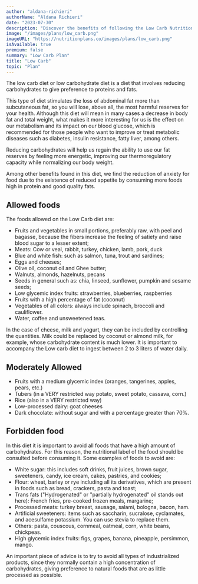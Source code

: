 ```yaml
---
author: "aldana-richieri"
authorName: "Aldana Richieri"
date: "2023-07-30"
description: "Discover the benefits of following the Low Carb Nutrition Plan!"
image: "/images/plans/low_carb.png"
imageURL: "https://nutritionplans.co/images/plans/low_carb.png"
isAvailable: true
premium: false
summary: "Low Carb Plan"
title: "Low Carb"
topic: "Plan"
---
```


The low carb diet or low carbohydrate diet is a diet that involves reducing carbohydrates to give preference to proteins and fats.

This type of diet stimulates the loss of abdominal fat more than subcutaneous fat, so you will lose, above all, the most harmful reserves for your health.
Although this diet will mean in many cases a decrease in body fat and total weight, what makes it more interesting for us is the effect on our metabolism and its impact on our blood glucose, which is recommended for those people who want to improve or treat metabolic diseases such as diabetes, insulin resistance, fatty liver, among others.

Reducing carbohydrates will help us regain the ability to use our fat reserves by feeling more energetic, improving our thermoregulatory capacity while normalizing our body weight.

Among other benefits found in this diet, we find the reduction of anxiety for food due to the existence of reduced appetite by consuming more foods high in protein and good quality fats.

## **Allowed foods**

The foods allowed on the Low Carb diet are:

- Fruits and vegetables in small portions, preferably raw, with peel and bagasse, because the fibers increase the feeling of satiety and raise blood sugar to a lesser extent;
- Meats: Cow or veal, rabbit, turkey, chicken, lamb, pork, duck
- Blue and white fish: such as salmon, tuna, trout and sardines;
- Eggs and cheeses;
- Olive oil, coconut oil and Ghee butter;
- Walnuts, almonds, hazelnuts, pecans
- Seeds in general such as: chia, linseed, sunflower, pumpkin and sesame seeds;
- Low glycemic index fruits: strawberries, blueberries, raspberries
- Fruits with a high percentage of fat (coconut)
- Vegetables of all colors: always include spinach, broccoli and cauliflower.
- Water, coffee and unsweetened teas.

In the case of cheese, milk and yogurt, they can be included by controlling the quantities. Milk could be replaced by coconut or almond milk, for example, whose carbohydrate content is much lower. It is important to accompany the Low carb diet to ingest between 2 to 3 liters of water daily.

## **Moderately Allowed**

- Fruits with a medium glycemic index (oranges, tangerines, apples, pears, etc.)
- Tubers (in a VERY restricted way potato, sweet potato, cassava, corn.)
- Rice (also in a VERY restricted way)
- Low-processed dairy: goat cheeses
- Dark chocolate: without sugar and with a percentage greater than 70%.

## **Forbidden food**

In this diet it is important to avoid all foods that have a high amount of carbohydrates. For this reason, the nutritional label of the food should be consulted before consuming it. Some examples of foods to avoid are:

- White sugar: this includes soft drinks, fruit juices, brown sugar, sweeteners, candy, ice cream, cakes, pastries, and cookies;
- Flour: wheat, barley or rye including all its derivatives, which are present in foods such as bread, crackers, pasta and toast;
- Trans fats ("Hydrogenated" or "partially hydrogenated" oil stands out here): French fries, pre-cooked frozen meals, margarine;
- Processed meats: turkey breast, sausage, salami, bologna, bacon, ham.
- Artificial sweeteners: items such as saccharin, sucralose, cyclamates, and acesulfame potassium. You can use stevia to replace them.
- Others: pasta, couscous, cornmeal, oatmeal, corn, white beans, chickpeas.
- High glycemic index fruits: figs, grapes, banana, pineapple, persimmon, mango.

An important piece of advice is to try to avoid all types of industrialized products, since they normally contain a high concentration of carbohydrates, giving preference to natural foods that are as little processed as possible.
